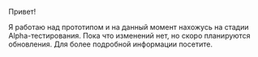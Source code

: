Привет!

Я работаю над прототипом и на данный момент нахожусь на стадии Alpha-тестирования. Пока что изменений нет, но скоро планируются обновления. Для более подробной информации посетите.
